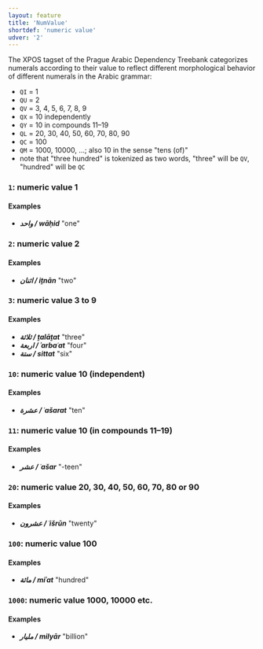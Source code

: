 ```yaml
---
layout: feature
title: 'NumValue'
shortdef: 'numeric value'
udver: '2'
---
```


The XPOS tagset of the Prague Arabic Dependency Treebank categorizes
numerals according to their value to reflect different morphological
behavior of different numerals in the Arabic grammar:

* `QI` = 1
* `QU` = 2
* `QV` = 3, 4, 5, 6, 7, 8, 9
* `QX` = 10 independently
* `QY` = 10 in compounds 11–19
* `QL` = 20, 30, 40, 50, 60, 70, 80, 90
* `QC` = 100
* `QM` = 1000, 10000, ...; also 10 in the sense "tens (of)"
* note that "three hundred" is tokenized as two words, "three" will be `QV`, "hundred" will be `QC`

### <a name="1">`1`</a>: numeric value 1

#### Examples

* _<b>واحد / wāḥid</b>_ "one"

### <a name="2">`2`</a>: numeric value 2

#### Examples

* _<b>اثنان / iṯnān</b>_ "two"

### <a name="3">`3`</a>: numeric value 3 to 9

#### Examples

* _<b>ثلاثة / ṯalāṯat</b>_ "three"
* _<b>اربعة / ʾarbaʿat</b>_ "four"
* _<b>ستة / sittat</b>_ "six"

### <a name="10">`10`</a>: numeric value 10 (independent)

#### Examples

* _<b>عشرة / ʿašarat</b>_ "ten"

### <a name="11">`11`</a>: numeric value 10 (in compounds 11–19)

#### Examples

* _<b>عشر / ʿašar</b>_ "-teen"

### <a name="20">`20`</a>: numeric value 20, 30, 40, 50, 60, 70, 80 or 90

#### Examples

* _<b>عشرون / ʿišrūn</b>_ "twenty"

### <a name="100">`100`</a>: numeric value 100

#### Examples

* _<b>مائة / miʾat</b>_ "hundred"

### <a name="1000">`1000`</a>: numeric value 1000, 10000 etc.

#### Examples

* _<b>مليار / milyār</b>_ "billion"

<!-- Interlanguage links updated Ne 5. května 2024, 18:20:10 CEST -->
